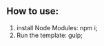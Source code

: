 <h2>How to use:</h2>

<ol>
  <li>install Node Modules: npm i;</li>
  <li>Run the template: gulp;</li>
</ol>
